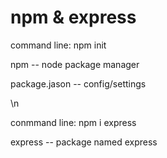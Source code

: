 # npm & express
command line: npm init

npm -- node package manager

package.jason -- config/settings

\n


conmmand line: npm i express

express -- package named express

